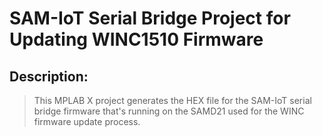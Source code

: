 # SAM-IoT Serial Bridge Project for Updating WINC1510 Firmware

## Description:

> This MPLAB X project generates the HEX file for the SAM-IoT serial bridge firmware that's running on the SAMD21 used for the WINC firmware update process.

